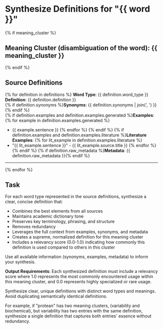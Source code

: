 # Synthesize Definitions for "{{ word }}"

{% if meaning_cluster %}

## Meaning Cluster (disambiguation of the word): {{ meaning_cluster }}

{% endif %}

## Source Definitions

{% for definition in definitions %}
**Word Type**: {{ definition.word_type }}  
**Definition**: {{ definition.definition }}  
{% if definition.synonyms %}**Synonyms**: {{ definition.synonyms | join(', ') }}{% endif %}  
{% if definition.examples and definition.examples.generated %}**Examples**:
{% for example in definition.examples.generated %}

-   {{ example.sentence }}
    {% endfor %}
    {% endif %}
    {% if definition.examples and definition.examples.literature %}**Literature Examples**:
    {% for lit_example in definition.examples.literature %}
-   "{{ lit_example.sentence }}" - {{ lit_example.source.title }}
    {% endfor %}
    {% endif %}
    {% if definition.raw_metadata %}**Metadata**: {{ definition.raw_metadata }}{% endif %}

---

{% endfor %}

## Task

For each word type represented in the source definitions, synthesize a clear, concise definition that:

-   Combines the best elements from all sources
-   Maintains academic dictionary tone
-   Preserves key terminology, phrasing, and structure
-   Removes redundancy
-   Leverages the full context from examples, synonyms, and metadata
-   Creates a supreme, normalized definition for this meaning cluster
-   Includes a relevancy score (0.0-1.0) indicating how commonly this definition is used compared to others in this cluster

Use all available information (synonyms, examples, metadata) to inform your synthesis.

**Output Requirements**: Each synthesized definition must include a relevancy score where 1.0 represents the most commonly encountered usage within this meaning cluster, and 0.0 represents highly specialized or rare usage.

Synthesize clear, unique definitions with distinct word types and meanings. Avoid duplicating semantically identical definitions.

For example, if "protean" has two meaning clusters, (variability and biochemical), but variability has two entries with the same definition, synthesize a single definition that captures both entries' essence without redundancy.
